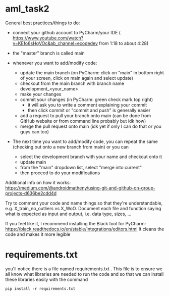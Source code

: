# aml_task2
General best practices/things to do: 
- connect your github account to PyCharm/your IDE (
  https://www.youtube.com/watch?v=KEfo6sHgVOc&ab_channel=ecodedev from 1:18 to about 4:28)
- the "master" branch is called main
- whenever you want to add/modify code:
    - update the main branch (on PyCharm: click on "main" in bottom right of your screen, click on main again and select update)
    - checkout from the main branch with branch name development_<your_name>
    - make your changes
    - commit your changes (in PyCharm: green check mark top right)
        - it will ask you to write a comment explaining your commit
        - then click commit or "commit and push" is generally easier
    - add a request to pull your branch onto main (can be done from GitHub website or from command line probably but idk how)
    - merge the pull request onto main (idk yet if only I can do that or you guys can too)
    
    
- The next time you want to add/modify code, you can repeat the same (checking out onto a new branch from main) or you can 
  - select the development branch with your name and checkout onto it
  - update main 
  - from the "main" dropdown list, select "merge into current" 
  - then proceed to do your modifications
    
Additional info on how it works: https://medium.com/@androidmatheny/using-git-and-github-on-group-projects-d636be2cdd4d

Try to comment your code and name things so that they're understandable, e.g. X_train_no_outliers vs X_WoO. Document each file 
and function saying what is expected as input and output, i.e. data type, sizes, ...

If you feel like it, I recommend installing the Black tool for PyCharm: https://black.readthedocs.io/en/stable/integrations/editors.html
It cleans the code and makes it more legible

# requirements.txt
you'll notice there is a file named requirements.txt . This file is to ensure we all know
what libraries are needed to run the code and so that we can install these libraries easily 
with the command

`pip install -r requirements.txt`
